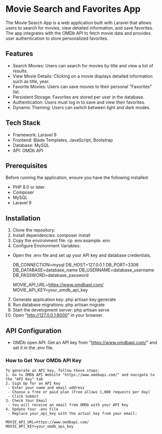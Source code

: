 
# Movie Search and Favorites App
The Movie Search App is a web application built with Laravel that allows users to search for movies, view detailed information, and save favorites. The app integrates with the OMDb API to fetch movie data and provides user authentication to store personalized favorites.

## Features

* Search Movies: Users can search for movies by title and view a list of results.
* View Movie Details: Clicking on a movie displays detailed information such as title, year.
* Favorite Movies: Users can save movies to their personal "Favorites" list.
* Persistent Storage: Favorites are stored per user in the database.
* Authentication: Users must log in to save and view their favorites.
* Dynamic Theming: Users can switch between light and dark modes.

## Tech Stack

* Framework: Laravel 9
* Frontend: Blade Templates, JavaScript, Bootstrap
* Database: MySQL
* API: OMDb API

## Prerequisites

Before running the application, ensure you have the following installed:

* PHP 8.0 or later
* Composer
* MySQL
* Laravel 9
  
## Installation

1. Clone the repository:
2. Install dependencies:
   composer install
3. Copy the environment file:
   cp .env.example .env
4. Configure Environment Variables:
 * Open the .env file and set up your API key and database credentials.
   
    DB_CONNECTION=mysql
    DB_HOST=127.0.0.1
    DB_PORT=3306
    DB_DATABASE=database_name
    DB_USERNAME=database_username
    DB_PASSWORD=database_password

    MOVIE_API_URL=https://www.omdbapi.com/
    MOVIE_API_KEY=your_omdb_api_key
   
7. Generate application key: php artisan key:generate
8. Run database migrations: php artisan migrate
9. Start the development server: php artisan serve
10. Open "http://127.0.0.1:8000" in your browser.

## API Configuration

* OMDb open API: Get an API key from "https://www.omdbapi.com/" and set it in the .env file.

### How to Get Your OMDb API Key
    To generate an API key, follow these steps: 
    1. Go to OMDb API Website "https://www.omdbapi.com/" and navigate to the "API Key" tab
    2. Sign Up for an API Key
     - Enter your name and email address
     - Choose a free or paid plan (Free allows 1,000 requests per day)
     - Click Submit
    3. Check Your Email
     - You will receive an email from OMDb with your API Key
    4. Update Your .env File
     - Replace your_api_key with the actual key from your email:

    MOVIE_API_URL=https://www.omdbapi.com/
    MOVIE_API_KEY=your_omdb_api_key
